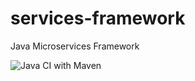 # services-framework
Java Microservices Framework

![Java CI with Maven](https://github.com/GideonLeGrange/services-framework/workflows/Java%20CI%20with%20Maven/badge.svg)
